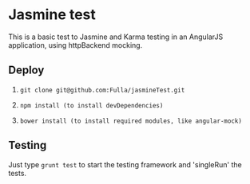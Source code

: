 # Jasmine test

This is a basic test to Jasmine and Karma testing in an AngularJS application, using httpBackend mocking.

## Deploy

1. `git clone git@github.com:Fulla/jasmineTest.git`

2. `npm install (to install devDependencies)`

3. `bower install (to install required modules, like angular-mock)`

## Testing

Just type `grunt test` to start the testing framework and 'singleRun' the tests.
